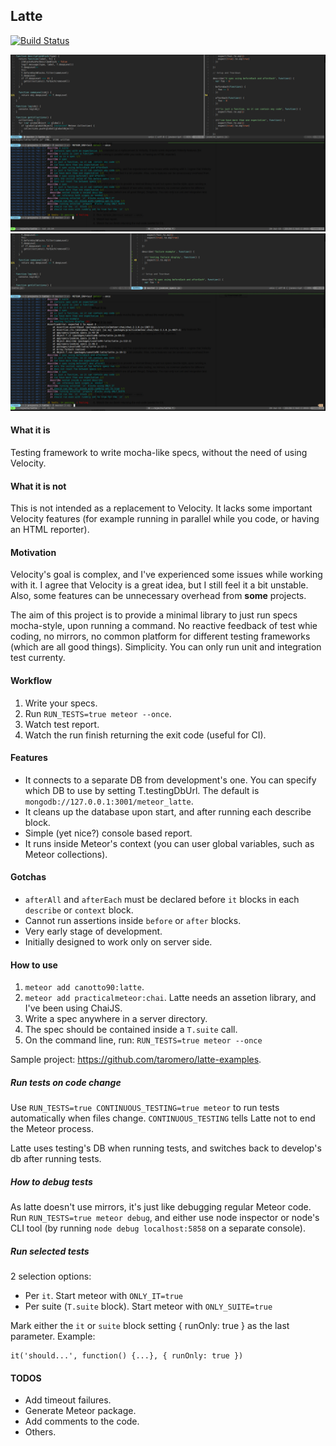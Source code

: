 ## Latte

[![Build Status](https://travis-ci.org/taromero/latte.svg?branch=master)](https://travis-ci.org/taromero/latte)

![](https://raw.githubusercontent.com/taromero/latte/master/readme_images/latte.png)
![](https://raw.githubusercontent.com/taromero/latte/master/readme_images/latte_failure_example.png)

#### What it is

Testing framework to write mocha-like specs, without the need of using Velocity.

#### What it is not

This is not intended as a replacement to Velocity. It lacks some important Velocity features (for example running in parallel while you code, or having an HTML reporter).

#### Motivation

Velocity's goal is complex, and I've experienced some issues while working with it. I agree that Velocity is a great idea, but I still feel it a bit unstable. Also, some features can be unnecessary overhead from **some** projects.

The aim of this project is to provide a minimal library to just run specs mocha-style, upon running a command. No reactive feedback of test whie coding, no mirrors, no common platform for different testing frameworks (which are all good things). Simplicity. You can only run unit and integration test currenty.

#### Workflow

1. Write your specs.
2. Run `RUN_TESTS=true meteor --once`.
3. Watch test report.
4. Watch the run finish returning the exit code (useful for CI).

#### Features

- It connects to a separate DB from development's one. You can specify which DB to use by setting T.testingDbUrl. The default is `mongodb://127.0.0.1:3001/meteor_latte`.
- It cleans up the database upon start, and after running each describe block.
- Simple (yet nice?) console based report.
- It runs inside Meteor's context (you can user global variables, such as Meteor collections).

#### Gotchas

- `afterAll` and `afterEach` must be declared before `it` blocks in each `describe` or `context` block.
- Cannot run assertions inside `before` or `after` blocks.
- Very early stage of development.
- Initially designed to work only on server side.

#### How to use

1. `meteor add canotto90:latte`.
2. `meteor add practicalmeteor:chai`. Latte needs an assetion library, and I've been using ChaiJS.
2. Write a spec anywhere in a server directory.
3. The spec should be contained inside a `T.suite` call.
5. On the command line, run: `RUN_TESTS=true meteor --once`

Sample project: https://github.com/taromero/latte-examples.

##### Run tests on code change

Use `RUN_TESTS=true CONTINUOUS_TESTING=true meteor` to run tests automatically when files change. `CONTINUOUS_TESTING` tells Latte not to end the Meteor process.

Latte uses testing's DB when running tests, and switches back to develop's db after running tests.

##### How to debug tests

As latte doesn't use mirrors, it's just like debugging regular Meteor code. Run `RUN_TESTS=true meteor debug`, and either use node inspector or node's CLI tool (by running `node debug localhost:5858` on a separate console).

##### Run selected tests

2 selection options:

- Per `it`. Start meteor with `ONLY_IT=true`
- Per suite (`T.suite` block). Start meteor with `ONLY_SUITE=true`

Mark either the `it` or `suite` block setting { runOnly: true } as the last parameter. Example:

```
it('should...', function() {...}, { runOnly: true })
```

#### TODOS

- Add timeout failures.
- Generate Meteor package.
- Add comments to the code.
- Others.
